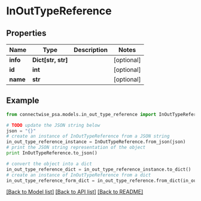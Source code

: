 # InOutTypeReference


## Properties
Name | Type | Description | Notes
------------ | ------------- | ------------- | -------------
**info** | **Dict[str, str]** |  | [optional] 
**id** | **int** |  | [optional] 
**name** | **str** |  | [optional] 

## Example

```python
from connectwise_psa.models.in_out_type_reference import InOutTypeReference

# TODO update the JSON string below
json = "{}"
# create an instance of InOutTypeReference from a JSON string
in_out_type_reference_instance = InOutTypeReference.from_json(json)
# print the JSON string representation of the object
print InOutTypeReference.to_json()

# convert the object into a dict
in_out_type_reference_dict = in_out_type_reference_instance.to_dict()
# create an instance of InOutTypeReference from a dict
in_out_type_reference_form_dict = in_out_type_reference.from_dict(in_out_type_reference_dict)
```
[[Back to Model list]](../README.md#documentation-for-models) [[Back to API list]](../README.md#documentation-for-api-endpoints) [[Back to README]](../README.md)



